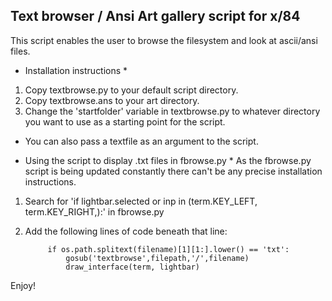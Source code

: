 Text browser / Ansi Art gallery script for x/84
-----------------------------------------------------------------
This script enables the user to browse the filesystem and look at ascii/ansi files.

* Installation instructions *
1. Copy textbrowse.py to your default script directory.
2. Copy textbrowse.ans to your art directory.
3. Change the 'startfolder' variable in textbrowse.py to whatever directory you want to use as a starting point for the script.

- You can also pass a textfile as an argument to the script.

* Using the script to display .txt files in fbrowse.py *
As the fbrowse.py script is being updated constantly there can't be any precise installation instructions.
1. Search for 'if lightbar.selected or inp in (term.KEY_LEFT, term.KEY_RIGHT,):' in fbrowse.py
2. Add the following lines of code beneath that line:

            if os.path.splitext(filename)[1][1:].lower() == 'txt':
                gosub('textbrowse',filepath,'/',filename)
                draw_interface(term, lightbar)

Enjoy!
